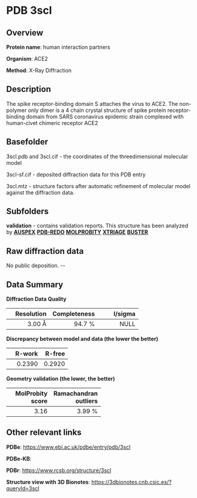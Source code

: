 # PDB 3scl

## Overview

**Protein name**: human interaction partners

**Organism**: ACE2

**Method**: X-Ray Diffraction

## Description

The spike receptor-binding domain S attaches the virus to ACE2. The non-polymer only dimer is a 4 chain crystal structure of spike protein receptor-binding domain from SARS coronavirus epidemic strain complexed with human-civet chimeric receptor ACE2

## Basefolder

3scl.pdb and 3scl.cif - the coordinates of the threedimensional molecular model

3scl-sf.cif - deposited diffraction data for this PDB entry

3scl.mtz - structure factors after automatic refinement of molecular model against the diffraction data.

## Subfolders





**validation** - contains validation reports. This structure has been analyzed by [**AUSPEX**](https://github.com/thorn-lab/coronavirus_structural_task_force/tree/master/pdb/human_interaction_partners/ACE2/3scl/validation/auspex) [**PDB-REDO**](https://github.com/thorn-lab/coronavirus_structural_task_force/tree/master/pdb/human_interaction_partners/ACE2/3scl/validation/pdb-redo) [**MOLPROBITY**](https://github.com/thorn-lab/coronavirus_structural_task_force/tree/master/pdb/human_interaction_partners/ACE2/3scl/validation/molprobity) [**XTRIAGE**](https://github.com/thorn-lab/coronavirus_structural_task_force/blob/master/pdb/human_interaction_partners/ACE2/3scl/validation/Xtriage_output.log) [**BUSTER**](https://www.globalphasing.com/buster/wiki/index.cgi?Covid19Pdb3SCL) 



## Raw diffraction data

No public deposition. --<br> 

## Data Summary
**Diffraction Data Quality**

|   | Resolution | Completeness| I/sigma |
|---|-------------:|----------------:|--------------:|
|   |3.00 Å|94.7  %|<img width=50/>NULL |

**Discrepancy between model and data (the lower the better)**

|   | **R-work**| **R-free**   
|---|-------------:|----------------:|           
||  0.2390|  0.2920|

**Geometry validation (the lower, the better)**

|   |**MolProbity<br>score**| **Ramachandran<br>outliers** 
|---|-------------:|----------------:|
||  3.16|  3.99 %|

 

 



## Other relevant links 
**PDBe**:  https://www.ebi.ac.uk/pdbe/entry/pdb/3scl

**PDBe-KB**:  
 
**PDBr**: https://www.rcsb.org/structure/3scl 

**Structure view with 3D Bionotes**: https://3dbionotes.cnb.csic.es/?queryId=3scl

